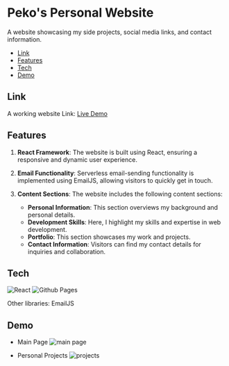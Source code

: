 # Peko's Personal Website
A website showcasing my side projects, social media links, and contact information.

* [Link](#link)
* [Features](#Features)
* [Tech](#tech)
* [Demo](#demo)

## Link
A working website Link: <a href="https://pekoisgood.github.io/peko_portfolio/">Live Demo</a>

## Features

1. **React Framework**: The website is built using React, ensuring a responsive and dynamic user experience.

2. **Email Functionality**: Serverless email-sending functionality is implemented using EmailJS, allowing visitors to quickly get in touch.

3. **Content Sections**: The website includes the following content sections:
   - **Personal Information**: This section overviews my background and personal details.
   - **Development Skills**: Here, I highlight my skills and expertise in web development.
   - **Portfolio**: This section showcases my work and projects.
   - **Contact Information**: Visitors can find my contact details for inquiries and collaboration.

## Tech

![React](https://img.shields.io/badge/react-%2320232a.svg?style=for-the-badge&logo=react&logoColor=%2361DAFB)
![Github Pages](https://img.shields.io/badge/github%20pages-121013?style=for-the-badge&logo=github&logoColor=white)

Other libraries: EmailJS

## Demo
* Main Page
![main page](https://github.com/pekoisgood/peko_portfolio/assets/115715217/c4c37e51-3e29-4075-b4cb-94c4f4a1acc5)

* Personal Projects
![projects](https://github.com/pekoisgood/peko_portfolio/assets/115715217/f2f41fd6-6bec-4ef6-89b2-1cd8101d5738)
